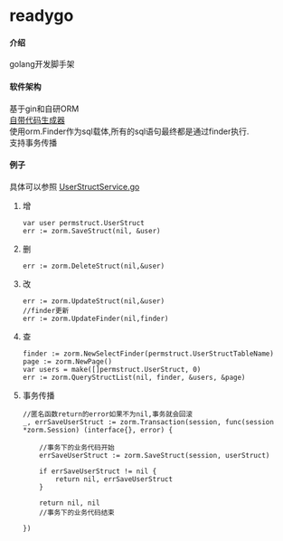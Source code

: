 # readygo

#### 介绍
golang开发脚手架

#### 软件架构
基于gin和自研ORM  
[自带代码生成器](https://gitee.com/chunanyong/readygo/tree/master/codeGenerator)  
使用orm.Finder作为sql载体,所有的sql语句最终都是通过finder执行.  
支持事务传播  


#### 例子
具体可以参照 [UserStructService.go](https://gitee.com/chunanyong/readygo/tree/master/permission/permservice)

1.  增
    ```
    var user permstruct.UserStruct
    err := zorm.SaveStruct(nil, &user)
    ```
2.  删
    ```
    err := zorm.DeleteStruct(nil,&user)
    ```
  
3.  改
    ```
    err := zorm.UpdateStruct(nil,&user)
    //finder更新
    err := zorm.UpdateFinder(nil,finder)
    ```
4.  查
    ```
	finder := zorm.NewSelectFinder(permstruct.UserStructTableName)
	page := zorm.NewPage()
	var users = make([]permstruct.UserStruct, 0)
	err := zorm.QueryStructList(nil, finder, &users, &page)
    ```
5.  事务传播
    ```
    //匿名函数return的error如果不为nil,事务就会回滚
	_, errSaveUserStruct := zorm.Transaction(session, func(session *zorm.Session) (interface{}, error) {

		//事务下的业务代码开始
		errSaveUserStruct := zorm.SaveStruct(session, userStruct)

		if errSaveUserStruct != nil {
			return nil, errSaveUserStruct
		}

		return nil, nil
		//事务下的业务代码结束

	})
    ```

